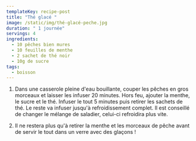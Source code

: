 ```yaml
---
templateKey: recipe-post
title: "Thé glacé "
image: /static/img/thé-glacé-peche.jpg
duration: " 1 journée"
servings: 4
ingredients:
  - 10 pêches bien mures
  - 10 feuilles de menthe
  - 2 sachet de thé noir
  - 10g de sucre
tags:
  - boisson
---
```

1. Dans une casserole pleine d'eau bouillante, couper les pêches en gros morceaux et laisser les infuser 20 minutes. Hors feu, ajouter la menthe, le sucre et le thé. Infuser le tout 5 minutes puis retirer les sachets de thé. Le reste va infuser jusqu'à refroidissement complet. Il est conseillé de changer le mélange de saladier, celui-ci refroidira plus vite.

2. Il ne restera plus qu'à retirer la menthe et les morceaux de pêche avant de servir le tout dans un verre avec des glaçons !